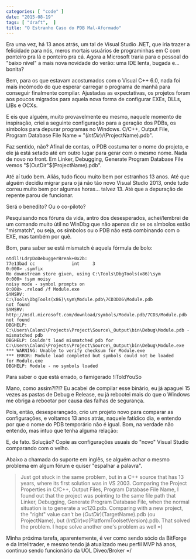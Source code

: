 ```yaml
---
categories: [ "code" ]
date: "2015-08-19"
tags: [ "draft",  ]
title: "O Estranho Caso do PDB Mal-Aformado"
---
```

Era uma vez, há 13 anos atrás, um tal de Visual Studio .NET, que iria
trazer a felicidade para nós, meros mortais usuários de programinhas
em C com ponteiro pra lá e ponteiro pra cá. Agora a Microsoft traria
para o pessoal do "baixo nível" a mais nova novidade do verão: uma
IDE lenta, bugada e... bonita?

Bem, para os que estavam acostumados com o Visual C++ 6.0, nada foi mais
incômodo do que esperar carregar o programa de manhã para conseguir
finalmente compilar. Ajustadas as expectativas, os projetos foram aos
poucos migrados para aquela nova forma de configurar EXEs, DLLs, LIBs
e OCXs.

E eis que alguém, muito provavelmente eu mesmo, naquele momento de
inspiração, criei a seguinte configuração para a geração dos PDBs,
os símbolos para depurar programas no Windows. C/C++, Output File,
Program Database File Name = "$(IntDir)/$(ProjectName).pdb".

Faz sentido, não? Afinal de contas, o PDB costuma ter o nome do projeto,
e ele já está setado até em outro lugar para gerar com o mesmo
nome. Nada de novo no front. Em Linker, Debugging, Generate Program
Database File vemos "$(OutDir"\$(ProjectName).pdb".

Até aí tudo bem. Aliás, tudo ficou muito bem por estranhos 13
anos. Até que alguém decidiu migrar para o já não tão novo Visual
Studio 2013, onde tudo correu muito bem por algumas horas... talvez
13. Até que a depuração de repente parou de funcionar.

Será o benedito? Ou o co-piloto?

Pesquisando nos fóruns da vida, antro dos desesperados, achei/lembrei
de um comando muito útil no WinDbg que não apenas diz se os símbolos
estão "mismatch", ou seja, os símbolos ou o PDB não está combinando
com o EXE, mas também por quê.

Bom, para saber se está mismatch é aquela fórmula de bolo:

    ntdll!LdrpDoDebuggerBreak+0x2b:
    77e13bad cc              int     3
    0:000> .symfix
    No downstream store given, using C:\Tools\DbgTools(x86)\sym
    0:000> !sym noisy
    noisy mode - symbol prompts on
    0:000> .reload /f Module.exe
    SYMSRV:
    C:\Tools\DbgTools(x86)\sym\Module.pdb\7CD3DD6\Module.pdb
    not found
    SYMSRV:
    http://msdl.microsoft.com/download/symbols/Module.pdb/7CD3/Module.pdb
    not found
    DBGHELP:
    C:\Users\Caloni\Projects\Project\Source\_Output\bin\Debug\Module.pdb -
    mismatched pdb
    DBGHELP: Couldn't load mismatched pdb for
    C:\Users\Caloni\Projects\Project\Source\_Output\bin\Debug\Module.exe
    *** WARNING: Unable to verify checksum for Module.exe
    *** ERROR: Module load completed but symbols could not be loaded
    for Module.exe
    DBGHELP: Module - no symbols loaded
Para saber o que está errado, o famigerado !IToldYouSo

Mano, como assim?!?!? Eu acabei de compilar esse binário, eu já apaguei
15 vezes as pastas de Debug e Release, eu já rebootei mais do que o
Windows me obriga a rebootar por causa das falhas de segurança.

Pois, então, desesperançado, crio um projeto novo para comparar as
configurações, e voltamos 13 anos atrás, naquele fatídico dia,
e entendo por que o nome do PDB temporário não é igual. Bom, na
verdade não entendo, mas intuo que tenha alguma relação:

E, de fato. Solução? Copie as configurações usuais do "novo" Visual
Studio comparando com o velho.

Abaixo a chamada do suporte em inglês, se alguém achar o mesmo problema
em algum fórum e quiser "espalhar a palavra".

> Just got stuck in the same problem, but in a C++ source that has
13 years, where its first solution was in VS 2003. Comparing the
Project Properties in C/C++, Output Files, Program Database File Name,
I found out that the project was pointing to the same file path that
Linker, Debugging, Generate Program Database File, when the normal
situation is to generate a vc120.pdb. Comparing with a new project,
the "right" value can't be $(OutDir)$(TargetName).pdb (ou ProjectName),
but $(IntDir)vc$(PlatformToolsetVersion).pdb. That solved the problem. I
hope solve another one's problem as well =)
    
Minha próxima tarefa, aparentemente, é ver como sendo sócio da BitForge
e da Intelitrader, e mesmo tendo já atualizado meu perfil MVP há anos,
continuo sendo funcionário da UOL Diveo/Broker =/

